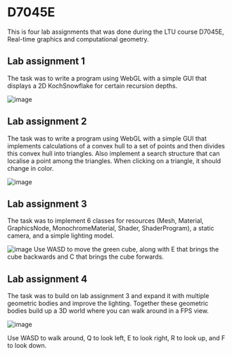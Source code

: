 # D7045E
This is four lab assignments that was done during the LTU course D7045E, Real-time graphics and computational geometry.

## Lab assignment 1
The task was to write a program using WebGL with a simple GUI that displays a 2D KochSnowflake for certain recursion depths.

![image](https://user-images.githubusercontent.com/57618825/138922646-69d72fae-f046-4c02-8aee-6c384d4b76e5.png)
## Lab assignment 2
The task was to write a program using WebGL with a simple GUI that implements calculations of a convex hull to a set of points and then divides this convex hull into triangles. 
Also implement a search structure that can localise a point among the triangles. When clicking on a triangle, it should change in color.

![image](https://user-images.githubusercontent.com/57618825/138922738-9c11d1b8-46eb-442a-a6cd-b0ef57863222.png)
## Lab assignment 3
The task was to implement 6 classes for resources (Mesh, Material, GraphicsNode, MonochromeMaterial, Shader, ShaderProgram), a static camera, and a simple lighting model.

![image](https://user-images.githubusercontent.com/57618825/138922805-f1e5a042-1cd3-4090-b174-9e12ab89330c.png)
Use WASD to move the green cube, along with E that brings the cube backwards and C that brings the cube forwards.

## Lab assignment 4
The task was to build on lab assignment 3 and expand it with multiple geometric bodies and improve the lighting. Together these geometric bodies build up a 3D world where you can 
walk around in a FPS view.

![image](https://user-images.githubusercontent.com/57618825/138923625-6c891bea-ef02-4b30-b526-8db962616523.png)

Use WASD to walk around, Q to look left, E to look right, R to look up, and F to look down.
